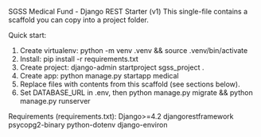 SGSS Medical Fund - Django REST Starter (v1)
This single-file contains a scaffold you can copy into a project folder.


Quick start:
1. Create virtualenv: python -m venv .venv && source .venv/bin/activate
2. Install: pip install -r requirements.txt
3. Create project: django-admin startproject sgss_project .
4. Create app: python manage.py startapp medical
5. Replace files with contents from this scaffold (see sections below).
6. Set DATABASE_URL in .env, then python manage.py migrate && python manage.py runserver


Requirements (requirements.txt):
Django>=4.2
djangorestframework
psycopg2-binary
python-dotenv
django-environ